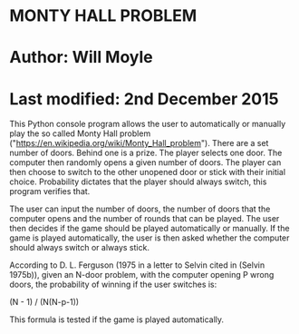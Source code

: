 # MONTY HALL PROBLEM
# Author: Will Moyle
# Last modified: 2nd December 2015

This Python console program allows the user to automatically or manually play the so called Monty Hall problem ("https://en.wikipedia.org/wiki/Monty_Hall_problem"). There are a set number of doors. Behind one is a prize. The player selects one door. The computer then randomly opens a given number of doors. The player can then choose to switch to the other unopened door or stick with their initial choice. Probability dictates that the player should always switch, this program verifies that.

The user can input the number of doors, the number of doors that the computer opens and the number of rounds that can be played. The user then decides if the game should be played automatically or manually. If the game is played automatically, the user is then asked whether the computer should always switch or always stick.

According to D. L. Ferguson (1975 in a letter to Selvin cited in (Selvin 1975b)), given an N-door problem, with the computer opening P wrong doors, the probability of winning if the user switches is:

(N - 1) / (N(N-p-1))

This formula is tested if the game is played automatically.